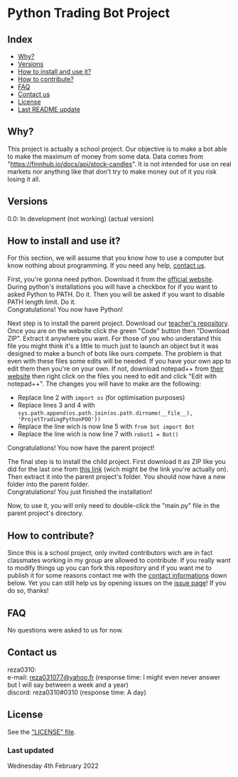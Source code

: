 # Python Trading Bot Project

## Index
- [Why?](https://github.com/reza0310/ProjetTradingPythonPOO#why)
- [Versions](https://github.com/reza0310/ProjetTradingPythonPOO#versions)
- [How to install and use it?](https://github.com/reza0310/ProjetTradingPythonPOO#how-to-install-and-use-it)
- [How to contribute?](https://github.com/reza0310/ProjetTradingPythonPOO#how-to-contribute)
- [FAQ](https://github.com/reza0310/ProjetTradingPythonPOO#faq)
- [Contact us](https://github.com/reza0310/ProjetTradingPythonPOO#contact-us)
- [License](https://github.com/reza0310/ProjetTradingPythonPOO#license)
- [Last README update](https://github.com/reza0310/ProjetTradingPythonPOO#last-updated)

## Why?
This project is actually a school project. Our objective is to make a bot able to make the maximum of money from some data. Data comes from "https://finnhub.io/docs/api/stock-candles". It is not intended for use on real markets nor anything like that don't try to make money out of it you risk losing it all.

## Versions
0.0: In development (not working) (actual version)

## How to install and use it?
For this section, we will assume that you know how to use a computer but know nothing about programming. If you need any help, [contact us](https://github.com/reza0310/ProjetTradingPythonPOO#contact-us).

First, you're gonna need python. Download it from the [official website](https://www.python.org/downloads/). During python's installations you will have a checkbox for if you want to asked Python to PATH. Do it. Then you will be asked if you want to disable PATH length limit. Do it.<br>
Congratulations! You now have Python!

Next step is to install the parent project. Download our [teacher's repository](https://github.com/benjaminforest/beagleboys). Once you are on the website click the green "Code" button then "Download ZIP". Extract it anywhere you want. For those of you who understand this file you might think it's a little to much just to launch an object but it was designed to make a bunch of bots like ours compete. The problem is that even with these files some edits will be needed. If you have your own app to edit them then you're on your own. If not, download notepad++ from [their website](https://notepad-plus-plus.org/downloads/) then right click on the files you need to edit and click "Edit with notepad++". The changes you will have to make are the following:
- Replace line 2 with `import os` (for optimisation purposes)
- Replace lines 3 and 4 with `sys.path.append(os.path.join(os.path.dirname(__file__), 'ProjetTradingPythonPOO'))`
- Replace the line wich is now line 5 with `from bot import Bot`
- Replace the line wich is now line 7 with `robot1 = Bot()`<br>

Congratulations! You now have the parent project!

The final step is to install the child project. First download it as ZIP like you did for the last one from [this link](https://github.com/reza0310/ProjetTradingPythonPOO) (wich might be the link you're actually on). Then extract it into the parent project's folder. You should now have a new folder into the parent folder.<br>
Congratulations! You just finished the installation!

Now, to use it, you will only need to double-click the "main.py" file in the parent project's directory.

## How to contribute?
Since this is a school project, only invited contributors wich are in fact classmates working in my group are allowed to contribute. If you really want to modify things up you can fork this repository and if you want me to publish it for some reasons contact me with the [contact informations](https://github.com/reza0310/ProjetTradingPythonPOO#contact-us) down below.
Yet you can still help us by opening issues on the [issue page](https://github.com/reza0310/ProjetTradingPythonPOO/issues)! If you do so, thanks!

## FAQ
No questions were asked to us for now.

## Contact us
reza0310:<br>
  e-mail: reza031077@yahoo.fr (response time: I might even never answer but I will say between a week and a year)<br>
  discord: reza0310#0310 (response time: A day)

## License
See the ["LICENSE" file](https://github.com/reza0310/ProjetTradingPythonPOO/blob/main/LICENSE).

### Last updated 
Wednesday 4th February 2022
